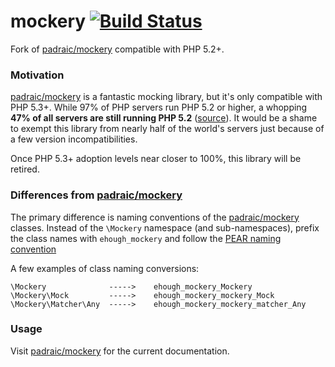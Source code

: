 # mockery [![Build Status](https://secure.travis-ci.org/ehough/mockery.png)](http://travis-ci.org/ehough/mockery)

Fork of [padraic/mockery](https://github.com/padraic/mockery) compatible with PHP 5.2+.

### Motivation

[padraic/mockery](https://github.com/padraic/mockery) is a fantastic mocking library, but it's only compatible with PHP 5.3+. While 97% of PHP servers run PHP 5.2 or higher,
a whopping **47% of all servers are still running PHP 5.2** ([source](http://w3techs.com/technologies/details/pl-php/5/all)).
It would be a shame to exempt this library from nearly half of the world's servers just because of a few version incompatibilities.

Once PHP 5.3+ adoption levels near closer to 100%, this library will be retired.

### Differences from [padraic/mockery](https://github.com/padraic/mockery)

The primary difference is naming conventions of the [padraic/mockery](https://github.com/padraic/mockery) classes.
Instead of the `\Mockery` namespace (and sub-namespaces), prefix the class names
with `ehough_mockery` and follow the [PEAR naming convention](http://pear.php.net/manual/en/standards.php)

A few examples of class naming conversions:

    \Mockery              ----->    ehough_mockery_Mockery
    \Mockery\Mock         ----->    ehough_mockery_mockery_Mock
    \Mockery\Matcher\Any  ----->    ehough_mockery_mockery_matcher_Any

### Usage

Visit [padraic/mockery](https://github.com/padraic/mockery) for the current documentation.
